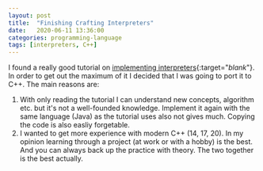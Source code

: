 ```yaml
---
layout: post
title:  "Finishing Crafting Interpreters"
date:   2020-06-11 13:36:00
categories: programming-language
tags: [interpreters, C++]
---
```


I found a really good tutorial on [implementing interpreters][craft-web]{:target="_blank_"}. In order to get out the maximum of it I decided that I was going to port it to C++. The main reasons are:
1. With only reading the tutorial I can understand new concepts, algorithm etc. but it's not a well-founded knowledge. Implement it again with the same language (Java) as the tutorial uses also not gives much. Copying the code is also easliy forgetable.
2. I wanted to get more experience with modern C++ (14, 17, 20). In my opinion learning through a project (at work or with a hobby) is the best. And you can always back up the practice with theory. The two together is the best actually.

[craft-web]: https://craftinginterpreters.com